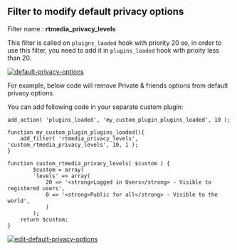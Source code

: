 ## Filter to modify default privacy options

Filter name : **rtmedia_privacy_levels**

This filter is called on `pluigns_laoded` hook with priority 20 so, in order to use this filter, you need to add it in `plugins_loaded` hook with prioity less than 20.

[![default-privacy-options](https://cloud.githubusercontent.com/assets/7771963/8614368/9d673d0e-2706-11e5-848e-7cdc19872fcf.png)](https://cloud.githubusercontent.com/assets/7771963/8614368/9d673d0e-2706-11e5-848e-7cdc19872fcf.png)

For example, below code will remove Private & friends options from default privacy options.

You can add following code in your separate custom plugin:

```
add_action( 'plugins_loaded', 'my_custom_plugin_plugins_loaded', 10 );

function my_custom_plugin_plugins_loaded(){
	add_filter( 'rtmedia_privacy_levels', 'custom_rtmedia_privacy_levels', 10, 1 );
}

function custom_rtmedia_privacy_levels( $custom ) {
        $custom = array(
        'levels' => array(
            20 => '<strong>Logged in Users</strong> - Visible to registered users',
            0 => '<strong>Public for all</strong> - Visible to the world',
            )
        );
    return $custom;
}
```

[![edit-default-privacy-options](https://cloud.githubusercontent.com/assets/7771963/8614457/723712c0-2707-11e5-846d-1d681e9379a7.png)]((https://cloud.githubusercontent.com/assets/7771963/8614457/723712c0-2707-11e5-846d-1d681e9379a7.png))
